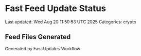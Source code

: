 # Fast Feed Update Status
Last updated: Wed Aug 20 11:50:53 UTC 2025
Categories: crypto

## Feed Files Generated

Generated by Fast Updates Workflow
